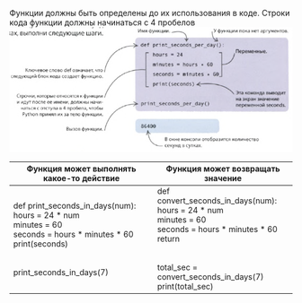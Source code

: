 Функции должны быть определены до их использования в коде.
Строки кода функции должны начинаться с 4 пробелов
![](../_pictures/Pasted_image_20250306232811.png)


| Функция может выполнять какое-то действие                                                                                                                                           | Функция может возвращать значение                                                                                                                                                                           |
| ----------------------------------------------------------------------------------------------------------------------------------------------------------------------------------- | ----------------------------------------------------------------------------------------------------------------------------------------------------------------------------------------------------------- |
| def print_seconds_in_days(num):<br>    hours = 24 * num<br>    minutes = 60<br>    seconds = hours * minutes * 60<br>    print(seconds)<br>    <br><br>print_seconds_in_days(7)<br> | def convert_seconds_in_days(num):<br>    hours = 24 * num<br>    minutes = 60<br>    seconds = hours * minutes * 60<br>    return<br>    <br><br>total_sec = convert_seconds_in_days(7)<br>print(total_sec) |




